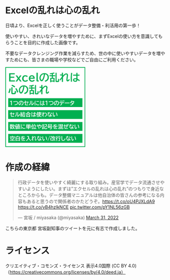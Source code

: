 # Excelの乱れは心の乱れ
日頃より、Excelを正しく使うことがデータ整備・利活用の第一歩！

使いやすい、きれいなデータを増やすために、まずExcelの使い方を意識してもらうことを目的に作成した画像です。

不要なデータクレンジング作業を減らすため、世の中に使いやすいデータを増やすためにも、皆さまの職場や学校などでご自由にご利用ください。

<img src="https://github.com/NaoyaShimizzz/excel_disorder/blob/main/Excel%E3%81%AE%E4%B9%B1%E3%82%8C_1.1.png" width="50%">

# 作成の経緯
<blockquote class="twitter-tweet"><p lang="ja" dir="ltr">行政データを使いやすく綺麗にする取り組み。産官学でデータ流通させやすいようにしたい。まずは”エクセルの乱れは心の乱れ”のつもりで身近なところからも。データ整備マニュアルは他自治体の皆さんの参考になる内容もあると思うので関係者のかたどうぞ。<a href="https://t.co/oU4PJXLdA9">https://t.co/oU4PJXLdA9</a> <a href="https://t.co/vB4hzlkNCE">https://t.co/vB4hzlkNCE</a> <a href="https://t.co/pY1NL56zGB">pic.twitter.com/pY1NL56zGB</a></p>&mdash; 宮坂 / miyasaka (@miyasaka) <a href="https://twitter.com/miyasaka/status/1509595861956898817?ref_src=twsrc%5Etfw">March 31, 2022</a></blockquote>

こちらの東京都 宮坂副知事のツイートを元に有志で作成しました。
# ライセンス
クリエイティブ・コモンズ・ライセンス 表示4.0国際 (CC BY 4.0)（https://creativecommons.org/licenses/by/4.0/deed.ja）
